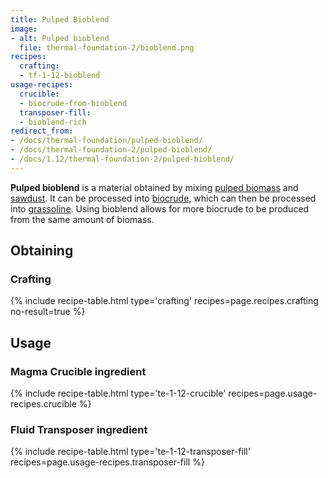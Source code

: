 ```yaml
---
title: Pulped Bioblend
image:
- alt: Pulped bioblend
  file: thermal-foundation-2/bioblend.png
recipes:
  crafting:
  - tf-1-12-bioblend
usage-recipes:
  crucible:
  - biocrude-from-bioblend
  transposer-fill:
  - bioblend-rich
redirect_from:
- /docs/thermal-foundation/pulped-bioblend/
- /docs/thermal-foundation-2/pulped-bioblend/
- /docs/1.12/thermal-foundation-2/pulped-bioblend/
---
```


**Pulped bioblend** is a material obtained by mixing [pulped
biomass](../pulped-biomass/) and
[sawdust](../sawdust/). It can be processed into
[biocrude](../biocrude/), which can then be processed into
[grassoline](../grassoline/). Using bioblend allows for
more biocrude to be produced from the same amount of biomass.


Obtaining
---------

### Crafting
{% include recipe-table.html type='crafting' recipes=page.recipes.crafting no-result=true %}


Usage
-----

### Magma Crucible ingredient
{% include recipe-table.html type='te-1-12-crucible' recipes=page.usage-recipes.crucible %}

### Fluid Transposer ingredient
{% include recipe-table.html type='te-1-12-transposer-fill' recipes=page.usage-recipes.transposer-fill %}
